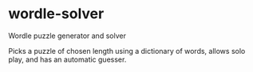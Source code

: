 # wordle-solver
Wordle puzzle generator and solver

Picks a puzzle of chosen length using a dictionary of words, allows solo play, and has an automatic guesser.

